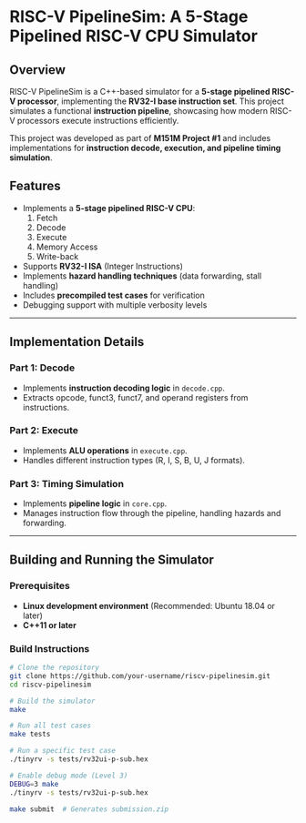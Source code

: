 # RISC-V PipelineSim: A 5-Stage Pipelined RISC-V CPU Simulator

## Overview  
RISC-V PipelineSim is a C++-based simulator for a **5-stage pipelined RISC-V processor**, implementing the **RV32-I base instruction set**. This project simulates a functional **instruction pipeline**, showcasing how modern RISC-V processors execute instructions efficiently.

This project was developed as part of **M151M Project #1** and includes implementations for **instruction decode, execution, and pipeline timing simulation**.

## Features  
- Implements a **5-stage pipelined RISC-V CPU**:
  1. Fetch  
  2. Decode  
  3. Execute  
  4. Memory Access  
  5. Write-back  
- Supports **RV32-I ISA** (Integer Instructions)  
- Implements **hazard handling techniques** (data forwarding, stall handling)  
- Includes **precompiled test cases** for verification  
- Debugging support with multiple verbosity levels  

---

## Implementation Details  

### Part 1: Decode  
- Implements **instruction decoding logic** in `decode.cpp`.  
- Extracts opcode, funct3, funct7, and operand registers from instructions.  

### Part 2: Execute  
- Implements **ALU operations** in `execute.cpp`.  
- Handles different instruction types (R, I, S, B, U, J formats).  

### Part 3: Timing Simulation  
- Implements **pipeline logic** in `core.cpp`.  
- Manages instruction flow through the pipeline, handling hazards and forwarding.  

---

## Building and Running the Simulator  

### Prerequisites  
- **Linux development environment** (Recommended: Ubuntu 18.04 or later)  
- **C++11 or later**  

### Build Instructions  
```bash
# Clone the repository
git clone https://github.com/your-username/riscv-pipelinesim.git
cd riscv-pipelinesim

# Build the simulator
make

# Run all test cases
make tests  

# Run a specific test case
./tinyrv -s tests/rv32ui-p-sub.hex

# Enable debug mode (Level 3)
DEBUG=3 make  
./tinyrv -s tests/rv32ui-p-sub.hex

make submit  # Generates submission.zip
```
